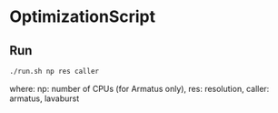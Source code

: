 # OptimizationScript

## Run
```bash
./run.sh np res caller
```
where: np: number of CPUs (for Armatus only),
       res: resolution,
       caller: armatus, lavaburst
